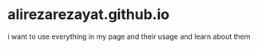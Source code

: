 # alirezarezayat.github.io
i want to use everything in my page and their usage and learn about them
